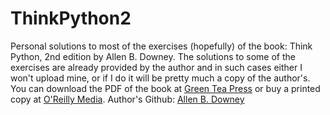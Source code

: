 # ThinkPython2
Personal solutions to most of the exercises (hopefully) of the book: Think Python, 2nd edition by Allen B. Downey.
The solutions to some of the exercises are already provided by the author and in such cases either I won't upload mine, or if I do it will be pretty much a copy of the author's. 
You can download the PDF of the book at [Green Tea Press](https://greenteapress.com/wp/think-python-2e/ "Green Tea Press") or buy a printed copy at [O'Reilly Media](https://www.oreilly.com/library/view/think-python-2nd/9781491939406/ "O'Reilly Media"). 
Author's Github: [Allen B. Downey](https://github.com/AllenDowney/ThinkPython2)
